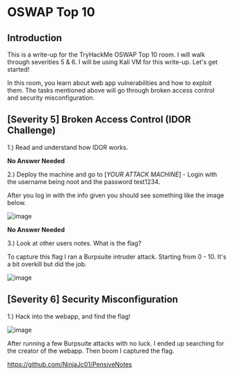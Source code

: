 # OSWAP Top 10
## Introduction

This is a write-up for the TryHackMe OSWAP Top 10 room. I will walk through severities 5 & 6. I will be using Kali VM for this write-up. Let's get started!

In this room, you learn about web app vulnerabilities and how to exploit them. The tasks mentioned above will go through broken access control and security misconfiguration.

## [Severity 5] Broken Access Control (IDOR Challenge)

1.) Read and understand how IDOR works.

**No Answer Needed**

2.) Deploy the machine and go to [*YOUR ATTACK MACHINE*] - Login with the username being noot and the password test1234.

After you log in with the info given you should see something like the image below.

![image](https://user-images.githubusercontent.com/54414820/126081006-df338563-0cc1-43b4-9c45-1d915347605a.png)


**No Answer Needed**

3.) Look at other users notes. What is the flag?

To capture this flag I ran a Burpsuite intruder attack. Starting from 0 - 10. It's a bit overkill but did the job.

![image](https://user-images.githubusercontent.com/54414820/126082161-08fdc330-869a-4c45-9b2d-0eb1d349f64c.png)

## [Severity 6] Security Misconfiguration

1.) Hack into the webapp, and find the flag!

![image](https://user-images.githubusercontent.com/54414820/126083322-b035f658-54fc-456c-9369-98e1a5ed62e2.png)

After running a few Burpsuite attacks with no luck. I ended up searching for the creator of the webapp. Then boom I captured the flag.

https://github.com/NinjaJc01/PensiveNotes